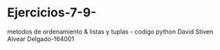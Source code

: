# Ejercicios-7-9-
metodos de ordenamiento & listas y tuplas - codigo python
David Stiven Alvear Delgado-164001
